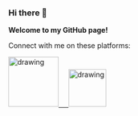 ### Hi there 👋

**Welcome to my GitHub page!**

Connect with me on these platforms:

<a href="https://www.linkedin.com/in/fatema-arsiwala-aa1a8718a/"><img src="https://res.cloudinary.com/importdata/image/upload/v1595012354/linkedin_t9qiwy.png" alt="drawing" width="100"/> &nbsp;&nbsp;&nbsp;&nbsp;<a href="https://www.kaggle.com/fatemaarsi"><img src="https://res.cloudinary.com/importdata/image/upload/v1595012924/kaggle_ksaktb.png" alt="drawing" width="75"/>

